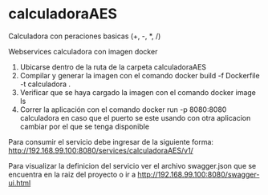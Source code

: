 # calculadoraAES
Calculadora con peraciones basicas (+, -, *, /)

Webservices calculadora con imagen docker 

1. Ubicarse dentro de la ruta de la carpeta calculadoraAES
2. Compilar y generar la imagen con el comando docker build -f Dockerfile -t calculadora .
3. Verificar que se haya cargado la imagen con el comando docker image ls
4. Correr la aplicación con el comando docker run -p 8080:8080 calculadora
en caso que el puerto se este usando con otra aplicacion cambiar por el que se tenga disponible

Para consumir el servicio debe ingresar de la siguiente forma: http://192.168.99.100:8080/services/calculadoraAES/v1/

Para visualizar la definicion del servicio ver el archivo swagger.json que se encuentra en la raiz del proyecto o ir a http://192.168.99.100:8080/swagger-ui.html
